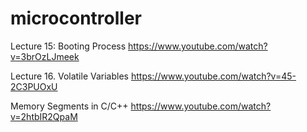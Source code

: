 # microcontroller
 Lecture 15: Booting Process 
 https://www.youtube.com/watch?v=3brOzLJmeek


 Lecture 16. Volatile Variables 
 https://www.youtube.com/watch?v=45-2C3PUOxU

 Memory Segments in C/C++ 
 https://www.youtube.com/watch?v=2htbIR2QpaM